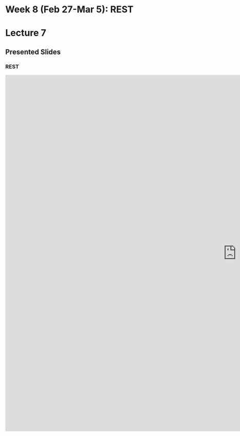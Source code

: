 # Week 8 (Feb 27-Mar 5): REST
# Lecture 7

## Presented Slides  

### REST

<div class="video-container-16by9"><iframe src="https://docs.google.com/presentation/d/e/2PACX-1vTmv4deaWpi6dn7KvdxOy_DGcHxxV38U5Y7gP3JLBkfdama-dj-slDvu84x0bOjfY9-iMqrY6-DVJ_d/embed?start=false&loop=false&delayms=3000" frameborder="0" width="1440" height="1109" allowfullscreen="true" mozallowfullscreen="true" webkitallowfullscreen="true"></iframe></iframe></div>

